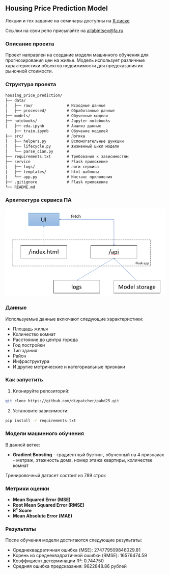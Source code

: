 ## Housing Price Prediction Model

Лекции и тех задание на семинары доступны на [Я.диске](https://disk.yandex.ru/d/vDb3HPumZ2xK0w)  

Ссылки на свои репо присылайте на ailabintsev@fa.ru  

### Описание проекта
Проект направлен на создание модели машинного обучения для прогнозирования цен на жилье. Модель использует различные характеристики объектов недвижимости для предсказания их рыночной стоимости.

### Структура проекта
```
housing_price_prediction/
├── data/
│   ├── raw/               # Исходные данные
│   ├── processed/         # Обработанные данные
├── models/                # Обученные модели
├── notebooks/             # Jupyter notebooks
│   ├── eda.ipynb          # Анализ данных
    ├── train.ipynb        # Обучение моделей
├── src/                   # Логика
│   ├── helpers.py         # Вспомогательные функции
│   ├── lifecycle.py       # Жизненный цикл модели
│   └── parse_cian.py      # 
├── requirements.txt       # Требования к зависимостям
├── service                # Flask приложение
│   ├── logs/              # логи сервиса
│   ├── templates/         # html-шаблоны
│   └── app.py             # Инстанс приложения
├── .gitignore             # Flask приложение
└── README.md
```

### Архитектура сервиса ПА
![](img/arch.png)

### Данные
Используемые данные включают следующие характеристики:
* Площадь жилья
* Количество комнат
* Расстояние до центра города
* Год постройки
* Тип здания
* Район
* Инфраструктура
* И другие метрические и категориальные признаки

### Как запустить
1. Клонируйте репозиторий:
```bash
git clone https://github.com/dizpatcher/pabd25.git
```

2. Установите зависимости:
```bash
pip install -r requirements.txt
```


### Модели машинного обучения
В данной ветке:
* **Gradient Boosting** - градиентный бустинг, обученный на 4 признаках - метраж, этажность дома, номер этажа квартиры, количестве комнат

Тренировочный датасет состоит из 789 строк

### Метрики оценки

* **Mean Squared Error (MSE)**
* **Root Mean Squared Error (RMSE)**
* **R² Score**
* **Mean Absolute Error (MAE)**

### Результаты
После обучения модели достигаются следующие результаты:

* Среднеквадратичная ошибка (MSE): 274779509846029.81
* Корень из среднеквадратичной ошибки (RMSE): 16576474.59
* Коэффициент детерминации R²: 0.744750
* Средняя ошибка предсказания: 9622848.86 рублей

